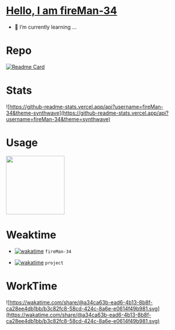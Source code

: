 # [Hello, I am fireMan-34](https://fireman-34.github.io/)
- 🌱 I’m currently learning ...

# Repo
[![Readme Card](https://github-readme-stats.vercel.app/api/pin/?username=fireMan-34&repo=hexo-filter-markdown-auto-indent&theme=synthwave)](https://github.com/fireMan-34/hexo-filter-markdown-auto-indent)

# Stats
![https://github-readme-stats.vercel.app/api?username=fireMan-34&theme-synthwave](https://github-readme-stats.vercel.app/api?username=fireMan-34&theme=synthwave)

# Usage
  <img height="160" src="https://github-readme-stats.vercel.app/api/top-langs/?username=fireMan-34&theme=react&hide=html,css,postscript,tex,C++,cmake&count_private=true&show_icons=true&hide_border=true&layout=compact"/>
  

# Weaktime

- [![wakatime](https://wakatime.com/badge/user/a34ca63b-ead6-4b13-8b8f-ca28ee4db1bb/project/4791a7b9-444a-4381-807b-bbaea3a58cad.svg)](https://wakatime.com/badge/user/a34ca63b-ead6-4b13-8b8f-ca28ee4db1bb/project/4791a7b9-444a-4381-807b-bbaea3a58cad) `fireMan-34`

- [![wakatime](https://wakatime.com/badge/user/a34ca63b-ead6-4b13-8b8f-ca28ee4db1bb/project/d20969b8-965a-48f6-b080-e49a2ac5e5b8.svg)](https://wakatime.com/badge/user/a34ca63b-ead6-4b13-8b8f-ca28ee4db1bb/project/d20969b8-965a-48f6-b080-e49a2ac5e5b8) `project`



# WorkTime

![https://wakatime.com/share/@a34ca63b-ead6-4b13-8b8f-ca28ee4db1bb/b3c82fc8-58cd-424c-8a6e-e0614f49b981.svg](https://wakatime.com/share/@a34ca63b-ead6-4b13-8b8f-ca28ee4db1bb/b3c82fc8-58cd-424c-8a6e-e0614f49b981.svg)

